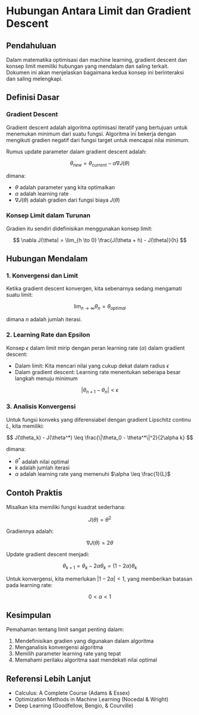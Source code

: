 # Hubungan Antara Limit dan Gradient Descent

## Pendahuluan
Dalam matematika optimisasi dan machine learning, gradient descent dan konsep limit memiliki hubungan yang mendalam dan saling terkait. Dokumen ini akan menjelaskan bagaimana kedua konsep ini berinteraksi dan saling melengkapi.

## Definisi Dasar

### Gradient Descent
Gradient descent adalah algoritma optimisasi iteratif yang bertujuan untuk menemukan minimum dari suatu fungsi. Algoritma ini bekerja dengan mengikuti gradien negatif dari fungsi target untuk mencapai nilai minimum.

Rumus update parameter dalam gradient descent adalah:

$$ \theta_{new} = \theta_{current} - \alpha \nabla J(\theta) $$

dimana:
- $\theta$ adalah parameter yang kita optimalkan
- $\alpha$ adalah learning rate
- $\nabla J(\theta)$ adalah gradien dari fungsi biaya $J(\theta)$

### Konsep Limit dalam Turunan
Gradien itu sendiri didefinisikan menggunakan konsep limit:

$$ \nabla J(\theta) = \lim_{h \to 0} \frac{J(\theta + h) - J(\theta)}{h} $$

## Hubungan Mendalam

### 1. Konvergensi dan Limit
Ketika gradient descent konvergen, kita sebenarnya sedang mengamati suatu limit:

$$ \lim_{n \to \infty} \theta_n = \theta_{optimal} $$

dimana $n$ adalah jumlah iterasi.

### 2. Learning Rate dan Epsilon
Konsep $\epsilon$ dalam limit mirip dengan peran learning rate ($\alpha$) dalam gradient descent:
- Dalam limit: Kita mencari nilai yang cukup dekat dalam radius $\epsilon$
- Dalam gradient descent: Learning rate menentukan seberapa besar langkah menuju minimum

$$ |\theta_{n+1} - \theta_n| < \epsilon $$

### 3. Analisis Konvergensi
Untuk fungsi konveks yang diferensiabel dengan gradient Lipschitz continu $L$, kita memiliki:

$$ J(\theta_k) - J(\theta^*) \leq \frac{\|\theta_0 - \theta^*\|^2}{2\alpha k} $$

dimana:
- $\theta^*$ adalah nilai optimal
- $k$ adalah jumlah iterasi
- $\alpha$ adalah learning rate yang memenuhi $\alpha \leq \frac{1}{L}$

## Contoh Praktis
Misalkan kita memiliki fungsi kuadrat sederhana:

$$ J(\theta) = \theta^2 $$

Gradiennya adalah:

$$ \nabla J(\theta) = 2\theta $$

Update gradient descent menjadi:

$$ \theta_{k+1} = \theta_k - 2\alpha\theta_k = (1-2\alpha)\theta_k $$

Untuk konvergensi, kita memerlukan $|1-2\alpha| < 1$, yang memberikan batasan pada learning rate:

$$ 0 < \alpha < 1 $$

## Kesimpulan
Pemahaman tentang limit sangat penting dalam:
1. Mendefinisikan gradien yang digunakan dalam algoritma
2. Menganalisis konvergensi algoritma
3. Memilih parameter learning rate yang tepat
4. Memahami perilaku algoritma saat mendekati nilai optimal

## Referensi Lebih Lanjut
* Calculus: A Complete Course (Adams & Essex)
* Optimization Methods in Machine Learning (Nocedal & Wright)
* Deep Learning (Goodfellow, Bengio, & Courville)

